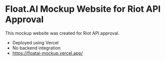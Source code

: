 # Float.AI Mockup Website for Riot API Approval

This mockup website was created for Riot API approval.
* Deployed using Vercel
* No backend integration
* https://floatai-mockup.vercel.app/
